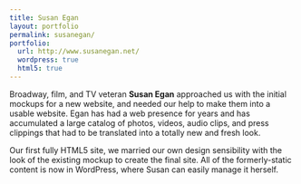 ```yaml
---
title: Susan Egan
layout: portfolio
permalink: susanegan/
portfolio:
  url: http://www.susanegan.net/
  wordpress: true
  html5: true
---
```


Broadway, film, and TV veteran **Susan Egan** approached us with the initial mockups for a new website, and needed our help to make them into a usable website. Egan has had a web presence for years and has accumulated a large catalog of photos, videos, audio clips, and press clippings that had to be translated into a totally new and fresh look.

Our first fully HTML5 site, we married our own design sensibility with the look of the existing mockup to create the final site. All of the formerly-static content is now in WordPress, where Susan can easily manage it herself.
